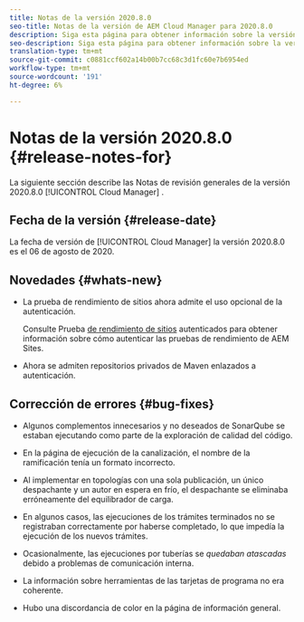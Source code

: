 ```yaml
---
title: Notas de la versión 2020.8.0
seo-title: Notas de la versión de AEM Cloud Manager para 2020.8.0
description: Siga esta página para obtener información sobre la versión 2020.8.0 de Cloud Manager
seo-description: Siga esta página para obtener información sobre la versión 2020.8.0 de AEM Cloud Manager
translation-type: tm+mt
source-git-commit: c0881ccf602a14b00b7cc68c3d1fc60e7b6954ed
workflow-type: tm+mt
source-wordcount: '191'
ht-degree: 6%

---
```


# Notas de la versión 2020.8.0 {#release-notes-for}

La siguiente sección describe las Notas de revisión generales de la versión 2020.8.0 [!UICONTROL Cloud Manager] .

## Fecha de la versión {#release-date}

La fecha de versión de [!UICONTROL Cloud Manager] la versión 2020.8.0 es el 06 de agosto de 2020.

## Novedades {#whats-new}

* La prueba de rendimiento de sitios ahora admite el uso opcional de la autenticación.

   Consulte Prueba [de rendimiento de sitios](configuring-pipeline.md#authenticated-sites-performance) autenticados para obtener información sobre cómo autenticar las pruebas de rendimiento de AEM Sites.

* Ahora se admiten repositorios privados de Maven enlazados a autenticación.

## Corrección de errores {#bug-fixes}

* Algunos complementos innecesarios y no deseados de SonarQube se estaban ejecutando como parte de la exploración de calidad del código.

* En la página de ejecución de la canalización, el nombre de la ramificación tenía un formato incorrecto.

* Al implementar en topologías con una sola publicación, un único despachante y un autor en espera en frío, el despachante se eliminaba erróneamente del equilibrador de carga.

* En algunos casos, las ejecuciones de los trámites terminados no se registraban correctamente por haberse completado, lo que impedía la ejecución de los nuevos trámites.

* Ocasionalmente, las ejecuciones por tuberías se *quedaban atascadas* debido a problemas de comunicación interna.

* La información sobre herramientas de las tarjetas de programa no era coherente.

* Hubo una discordancia de color en la página de información general.

